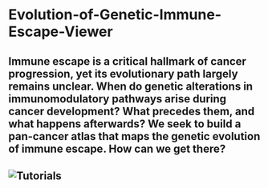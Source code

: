 # Evolution-of-Genetic-Immune-Escape-Viewer
<h2>
Immune escape is a critical hallmark of cancer progression, yet its evolutionary path largely remains unclear. When do genetic alterations in immunomodulatory pathways arise during cancer development? What precedes them, and what happens afterwards? We seek to build a pan-cancer atlas that maps the genetic evolution of immune escape. How can we get there?
<h2>
  
![Tutorials](APP/www/Tutorials.png)

